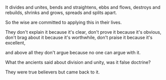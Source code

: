 It divides and unites,
bends and straightens,
ebbs and flows,
destroys and rebuilds,
shrinks and grows,
spreads and splits apart.

So the wise are committed to
applying this in their lives.

They don't explain it because it's clear,
don't prove it because it's obvious,
don't brag about it because it's worthwhile,
don't praise it because it's excellent,

and above all they don't argue
because no one can argue with it.

What the ancients said
about division and unity,
was it false doctrine?

They were true believers
but came back to it.

